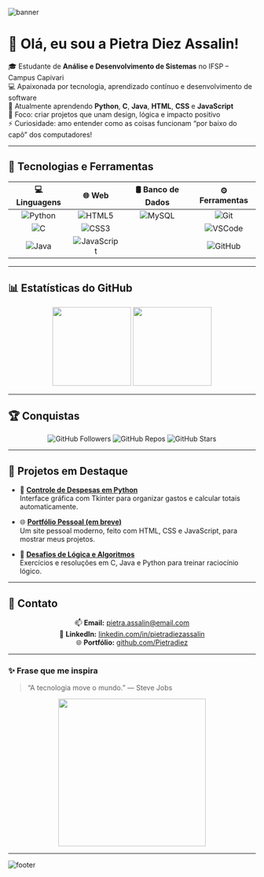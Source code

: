![banner](https://capsule-render.vercel.app/api?type=waving&color=0:6a0dad,100:4b0082&height=200&section=header&text=Pietra%20Diez%20Assalin%20👩🏻‍💻&fontSize=35&fontColor=ffffff&animation=twinkling)

# 👋 Olá, eu sou a Pietra Diez Assalin!

🎓 Estudante de **Análise e Desenvolvimento de Sistemas** no IFSP – Campus Capivari  
💻 Apaixonada por tecnologia, aprendizado contínuo e desenvolvimento de software  
🌱 Atualmente aprendendo **Python**, **C**, **Java**, **HTML**, **CSS** e **JavaScript**  
🎯 Foco: criar projetos que unam design, lógica e impacto positivo  
⚡ Curiosidade: amo entender como as coisas funcionam “por baixo do capô” dos computadores!

---

## 🧠 Tecnologias e Ferramentas

<div align="center">

| 💻 Linguagens | 🌐 Web | 🛢️ Banco de Dados | ⚙️ Ferramentas |
| :------------: | :----: | :----------------: | :-------------: |
| ![Python](https://img.shields.io/badge/Python-3776AB?style=for-the-badge&logo=python&logoColor=white) | ![HTML5](https://img.shields.io/badge/HTML5-E34F26?style=for-the-badge&logo=html5&logoColor=white) | ![MySQL](https://img.shields.io/badge/MySQL-005C84?style=for-the-badge&logo=mysql&logoColor=white) | ![Git](https://img.shields.io/badge/Git-F05033?style=for-the-badge&logo=git&logoColor=white) |
| ![C](https://img.shields.io/badge/C-00599C?style=for-the-badge&logo=c&logoColor=white) | ![CSS3](https://img.shields.io/badge/CSS3-1572B6?style=for-the-badge&logo=css3&logoColor=white) |  | ![VSCode](https://img.shields.io/badge/VSCode-007ACC?style=for-the-badge&logo=visualstudiocode&logoColor=white) |
| ![Java](https://img.shields.io/badge/Java-ED8B00?style=for-the-badge&logo=java&logoColor=white) | ![JavaScript](https://img.shields.io/badge/JavaScript-F7DF1E?style=for-the-badge&logo=javascript&logoColor=black) |  | ![GitHub](https://img.shields.io/badge/GitHub-181717?style=for-the-badge&logo=github&logoColor=white) |

</div>

---

## 📊 Estatísticas do GitHub

<div align="center">
  <img height="160em" src="https://github-readme-stats.vercel.app/api?username=Pietradiez&show_icons=true&theme=dracula&count_private=true&hide_border=false"/>
  <img height="160em" src="https://github-readme-stats.vercel.app/api/top-langs/?username=Pietradiez&layout=compact&theme=dracula&hide_border=false"/>
</div>

---

## 🏆 Conquistas

<div align="center">

![GitHub Followers](https://img.shields.io/github/followers/Pietradiez?style=social&color=6a0dad)
![GitHub Repos](https://img.shields.io/github/repos/Pietradiez?style=for-the-badge&color=6a0dad&logo=github)
![GitHub Stars](https://img.shields.io/github/stars/Pietradiez?style=for-the-badge&color=6a0dad&logo=github)

</div>

---

## 📂 Projetos em Destaque

- 🧾 [**Controle de Despesas em Python**](https://github.com/Pietradiez/controle-despesas)  
  Interface gráfica com Tkinter para organizar gastos e calcular totais automaticamente.

- 🌐 [**Portfólio Pessoal (em breve)**](https://github.com/Pietradiez/portfolio)  
  Um site pessoal moderno, feito com HTML, CSS e JavaScript, para mostrar meus projetos.

- 🧠 [**Desafios de Lógica e Algoritmos**](https://github.com/Pietradiez/desafios-logica)  
  Exercícios e resoluções em C, Java e Python para treinar raciocínio lógico.

---

## 💬 Contato

<div align="center">

📫 **Email:** pietra.assalin@email.com  
💼 **LinkedIn:** [linkedin.com/in/pietradiezassalin](https://www.linkedin.com/in/pietradiezassalin)  
🌐 **Portfólio:** [github.com/Pietradiez](https://github.com/Pietradiez)

</div>

---

### ✨ Frase que me inspira
> “A tecnologia move o mundo.” — Steve Jobs  

<div align="center">
  <img src="https://media.giphy.com/media/SWoSkN6DxTszqIKEqv/giphy.gif" width="300px">
</div>

---

![footer](https://capsule-render.vercel.app/api?type=waving&color=0:6a0dad,100:4b0082&height=120&section=footer)
